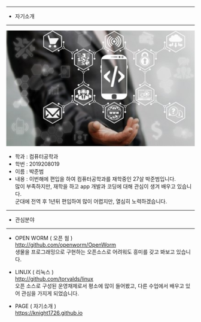 -------------------------------------------------------------   
* 자기소개   
-------------------------------------------------------------
![Alt text](/open.png)

* 학과 : 컴퓨터공학과
* 학번 : 2019208019
* 이름 : 박준범
* 내용 : 이번해에 편입을 하여 컴퓨터공학과를 재학중인 27살 박준범입니다.   
         많이 부족하지만, 재학을 하고 app 개발과 코딩에 대해 관심이 생겨 배우고 있습니다.   
         군대에 전역 후 1년뒤 편입하여 많이 어렵지만, 열심히 노력하겠습니다.   
-------------------------------------------------------------   
* 관심분야   
-------------------------------------------------------------   
  * OPEN WORM ( 오픈 웜 )   
  <http://github.com/openworm/OpenWorm>   
  생물을 프로그래밍으로 구현하는 오픈소스로 어려워도 흥미를 갖고 봐보고 있습니다.   
  
  * LINUX ( 리눅스 )   
  <http://github.com/torvalds/linux>   
  오픈 소스로 구성된 운영채제로서 평소에 많이 들어봤고, 다른 수업에서 배우고 있어 관심을 가지게 되었습니다.   
  
  * PAGE ( 자기소개 )   
  <https://knight1726.github.io>

